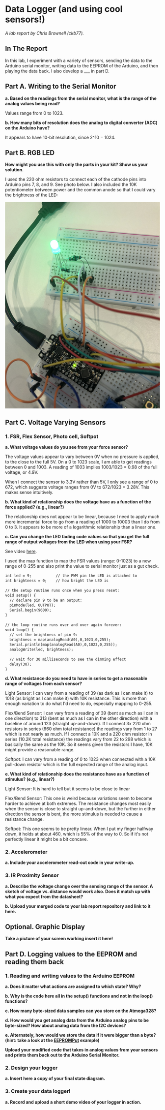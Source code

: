 # Data Logger (and using cool sensors!)

*A lab report by Chris Brownell (ckb77).*

## In The Report

In this lab, I experiment with a variety of sensors, sending the data to the Arduino serial monitor, writing data to the EEPROM of the Arduino, and then playing the data back. I also develop a ___ in part D.

## Part A.  Writing to the Serial Monitor
 
**a. Based on the readings from the serial monitor, what is the range of the analog values being read?**

Values range from 0 to 1023.
 
**b. How many bits of resolution does the analog to digital converter (ADC) on the Arduino have?**

It appears to have 10-bit resolution, since 2^10 = 1024.


## Part B. RGB LED

**How might you use this with only the parts in your kit? Show us your solution.**

I used the 220 ohm resistors to connect each of the cathode pins into Arduino pins 7, 8, and 9. See photo below. I also included the 10K potentiometer between power and the common anode so that I could vary the brightness of the LED:

![rgbsetup](https://github.com/chrisbrownell/IDD-Fa18-Lab3-ckb77/blob/master/RGB_setup.JPG)

## Part C. Voltage Varying Sensors 
 
### 1. FSR, Flex Sensor, Photo cell, Softpot

**a. What voltage values do you see from your force sensor?**

The voltage values appear to vary between 0V when no pressure is applied, to the close to the full 5V. On a 0 to 1023 scale, 
I am able to get readings between 0 and 1003. A reading of 1003 implies 1003/1023 = 0.98 of the full voltage, or 4.9V.

When I connect the sensor to 3.3V rather than 5V, I only see a range of 0 to 672, which suggests voltage ranges from 0V to 
672/1023 = 3.28V. This makes sense intuitively.

**b. What kind of relationship does the voltage have as a function of the force applied? (e.g., linear?)**

The relationship does not appear to be linear, because I need to apply much more incremental force to go from a reading 
of 1000 to 10003 than I do from 0 to 3. It appears to be more of a logarithmic relationship than a linear one.

**c. Can you change the LED fading code values so that you get the full range of output voltages from the LED when using your FSR?**

See video [here](https://drive.google.com/file/d/1VJvWMkfe41nntwT4KAUbKrI_rIroknbg/view?usp=sharing).

I used the map function to map the FSR values (range: 0-1023) to a new range of 0-255 and also print the value to serial
monitor just as a gut check.

```
int led = 9;           // the PWM pin the LED is attached to
int brightness = 0;    // how bright the LED is

// the setup routine runs once when you press reset:
void setup() {
  // declare pin 9 to be an output:
  pinMode(led, OUTPUT);
  Serial.begin(9600);
}

// the loop routine runs over and over again forever:
void loop() {
  // set the brightness of pin 9:
  brightness = map(analogRead(A0),0,1023,0,255);
  Serial.println(map(analogRead(A0),0,1023,0,255));
  analogWrite(led, brightness);

  // wait for 30 milliseconds to see the dimming effect
  delay(30);
}
```

**d. What resistance do you need to have in series to get a reasonable range of voltages from each sensor?**

Light Sensor: I can vary from a reading of 39 (as dark as I can make it) to 1018 (as bright as I can make it) with 10K
resistance. This is more than enough variation to do what I'd need to do, especially mapping to 0-255.

Flex/Bend Sensor: I can vary from a reading of 39 (bent as much as I can in one direction) to 313 (bent as much as I can in
the other direction) with a baseline of around 123 (straight up-and-down). If I connect 3x 220 ohm resistors in series 
(660 ohm total resistance) the readings vary from 1 to 27 which is not nearly as much. If I connect a 10K and a 220 ohm 
resistor in series (10.2K total resistance) the readings vary from 22 to 298 which is basically the same as the 10K. So 
it seems given the resistors I have, 10K might provide a reasonable range.

Softpot: I can vary from a reading of 0 to 1023 when connected with a 10K pull-down resistor which is the full expected range
of the analog input.

**e. What kind of relationship does the resistance have as a function of stimulus? (e.g., linear?)**

Light Sensor: It is hard to tell but it seems to be close to linear

Flex/Bend Sensor: This one is weird because variations seem to become harder to achieve at both extremes. The resistance 
changes most easily when the sensor is close to straight up-and-down, but the further in either direction the sensor is bent,
the more stimulus is needed to cause a resistance change.

Softpot: This one seems to be pretty linear. When I put my finger halfway down, it holds at about 460, which is 55% of the way 
to 0. So if it's not perfectly linear it might be a bit concave.

### 2. Accelerometer
 
**a. Include your accelerometer read-out code in your write-up.**

### 3. IR Proximity Sensor

**a. Describe the voltage change over the sensing range of the sensor. A sketch of voltage vs. distance would work also. Does it match up with what you expect from the datasheet?**

**b. Upload your merged code to your lab report repository and link to it here.**

## Optional. Graphic Display

**Take a picture of your screen working insert it here!**

## Part D. Logging values to the EEPROM and reading them back
 
### 1. Reading and writing values to the Arduino EEPROM

**a. Does it matter what actions are assigned to which state? Why?**

**b. Why is the code here all in the setup() functions and not in the loop() functions?**

**c. How many byte-sized data samples can you store on the Atmega328?**

**d. How would you get analog data from the Arduino analog pins to be byte-sized? How about analog data from the I2C devices?**

**e. Alternately, how would we store the data if it were bigger than a byte? (hint: take a look at the [EEPROMPut](https://www.arduino.cc/en/Reference/EEPROMPut) example)**

**Upload your modified code that takes in analog values from your sensors and prints them back out to the Arduino Serial Monitor.**

### 2. Design your logger
 
**a. Insert here a copy of your final state diagram.**

### 3. Create your data logger!
 
**a. Record and upload a short demo video of your logger in action.**
